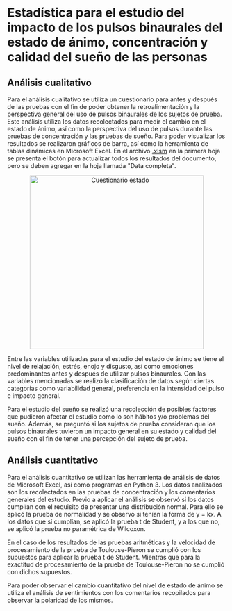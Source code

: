 # Estadística para el estudio del impacto de los pulsos binaurales del estado de ánimo, concentración y calidad del sueño de las personas

## Análisis cualitativo 
Para el análisis cualitativo se utiliza un cuestionario para antes y después de las pruebas con el fin de poder obtener la retroalimentación y la perspectiva general del uso de pulsos binaurales de los sujetos de prueba. Este análisis utiliza los datos recolectados para medir el cambio en el estado de ánimo, así como la perspectiva del uso de pulsos durante las pruebas de concentración y las pruebas de sueño. Para poder visualizar los resultados se realizaron gráficos de barra, así como la herramienta de tablas dinámicas en Microsoft Excel. En el archivo [.xlsm](https://github.com/Margareth-Vela/Pulsos_Binaurales/blob/main/Estad%C3%ADstica/Cualitativo/Valoraci%C3%B3n%20del%20impacto%20de%20los%20pulsos%20binaurales.xlsm) en la primera hoja se presenta el botón para actualizar todos los resultados del documento, pero se deben agregar en la hoja llamada "Data completa".

<p align="center">
<img src="https://github.com/Margareth-Vela/Pulsos_Binaurales/blob/main/Im%C3%A1genes/CuestionarioEstado.png" alt="Cuestionario estado" width="400px">
</p>

Entre las variables utilizadas para el estudio del estado de ánimo se tiene el nivel de relajación, estrés, enojo y disgusto, así como emociones predominantes antes y después de utilizar pulsos binaurales. Con las variables mencionadas se realizó la clasificación de datos según ciertas categorías como variabilidad general, preferencia en la intensidad del pulso e impacto general.

Para el estudio del sueño se realizó una recolección de posibles factores que pudieron afectar el estudio como lo son hábitos y/o problemas del sueño. Además, se preguntó si los sujetos de prueba consideran que los pulsos binaurales tuvieron un impacto general en su estado y calidad del sueño con el fin de tener una percepción del sujeto de prueba. 

## Análisis cuantitativo 
Para el análisis cuantitativo se utilizan las herramienta de análisis de datos de Microsoft Excel, así como programas en Python 3. Los datos analizados son los recolectados en las pruebas de concentración y los comentarios generales del estudio. Previo a aplicar el análisis se observó si los datos cumplían con el requisito de presentar una distribución normal. Para ello se aplicó la prueba de normalidad y se observó si tenían la forma de y = kx. A los datos que sí cumplían, se aplicó la prueba t de Student, y a los que no, se aplicó la prueba no paramétrica de Wilcoxon. 

En el caso de los resultados de las pruebas aritméticas y la velocidad de procesamiento de la prueba de Toulouse-Pieron se cumplió con los supuestos para aplicar la prueba t de Student. Mientras que para la exactitud de procesamiento de la prueba de Toulouse-Pieron no se cumplió con dichos supuestos.

Para poder observar el cambio cuantitativo del nivel de estado de ánimo se utiliza el análisis de sentimientos con los comentarios recopilados para observar la polaridad de los mismos.

